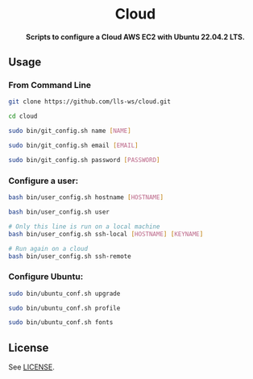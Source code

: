 <h1 align="center">
  Cloud
</h1>

<h4 align="center">
  Scripts to configure a Cloud AWS EC2 with Ubuntu 22.04.2 LTS.
</h4>


## Usage

### From Command Line

```bash
git clone https://github.com/lls-ws/cloud.git

cd cloud

sudo bin/git_config.sh name [NAME]

sudo bin/git_config.sh email [EMAIL]

sudo bin/git_config.sh password [PASSWORD]

```

### Configure a user:

```bash
bash bin/user_config.sh hostname [HOSTNAME]

bash bin/user_config.sh user

# Only this line is run on a local machine
bash bin/user_config.sh ssh-local [HOSTNAME] [KEYNAME]

# Run again on a cloud
bash bin/user_config.sh ssh-remote

```

### Configure Ubuntu:

```bash
sudo bin/ubuntu_conf.sh upgrade

sudo bin/ubuntu_conf.sh profile

sudo bin/ubuntu_conf.sh fonts

```


## License

See [LICENSE](LICENSE).

